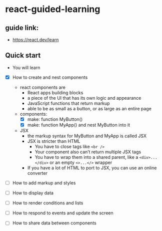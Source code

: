 # react-guided-learning

## guide link:
* https://react.dev/learn

## Quick start
* You will learn
* [x] How to create and nest components
  * react components are
    * React apps building blocks
    * a piece of the UI that has its own logic and appearance
    * JavaScript functions that return markup
    * able to be as small as a button, or as large as an entire page
  * components:
    * [x] make: function MyButton()
    * [x] make: function MyApp() and nest MyButton into it

  * JSX
    * the markup syntax for MyButton and MyApp is called JSX
    * JSX is stricter than HTML
      * You have to close tags like `<br />`
      * Your component also can’t return multiple JSX tags
      * You have to wrap them into a shared parent, like a `<div>...</div>` or an empty `<>...</>` wrapper
    * If you have a lot of HTML to port to JSX, you can use an online converter

* [ ] How to add markup and styles
* [ ] How to display data
* [ ] How to render conditions and lists
* [ ] How to respond to events and update the screen
* [ ] How to share data between components

